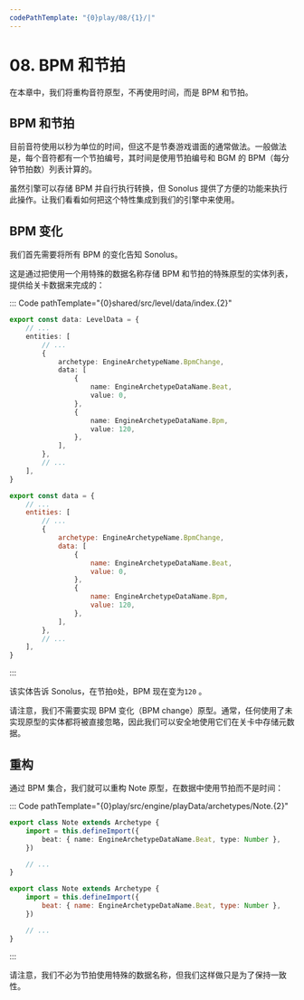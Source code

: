 ```yaml
---
codePathTemplate: "{0}play/08/{1}/|"
---
```


# 08. BPM 和节拍

在本章中，我们将重构音符原型，不再使用时间，而是 BPM 和节拍。

## BPM 和节拍

目前音符使用以秒为单位的时间，但这不是节奏游戏谱面的通常做法。一般做法是，每个音符都有一个节拍编号，其时间是使用节拍编号和 BGM 的 BPM（每分钟节拍数）列表计算的。

虽然引擎可以存储 BPM 并自行执行转换，但 Sonolus 提供了方便的功能来执行此操作。让我们看看如何把这个特性集成到我们的引擎中来使用。

## BPM 变化

我们首先需要将所有 BPM 的变化告知 Sonolus。

这是通过把使用一个用特殊的数据名称存储 BPM 和节拍的特殊原型的实体列表，提供给关卡数据来完成的：

::: Code pathTemplate="{0}shared/src/level/data/index.{2}"

```ts
export const data: LevelData = {
    // ...
    entities: [
        // ...
        {
            archetype: EngineArchetypeName.BpmChange,
            data: [
                {
                    name: EngineArchetypeDataName.Beat,
                    value: 0,
                },
                {
                    name: EngineArchetypeDataName.Bpm,
                    value: 120,
                },
            ],
        },
        // ...
    ],
}
```

```js
export const data = {
    // ...
    entities: [
        // ...
        {
            archetype: EngineArchetypeName.BpmChange,
            data: [
                {
                    name: EngineArchetypeDataName.Beat,
                    value: 0,
                },
                {
                    name: EngineArchetypeDataName.Bpm,
                    value: 120,
                },
            ],
        },
        // ...
    ],
}
```

:::

该实体告诉 Sonolus，在节拍`0`处，BPM 现在变为`120` 。

请注意，我们不需要实现 BPM 变化（BPM change）原型。通常，任何使用了未实现原型的实体都将被直接忽略，因此我们可以安全地使用它们在关卡中存储元数据。

## 重构

通过 BPM 集合，我们就可以重构 Note 原型，在数据中使用节拍而不是时间：

::: Code pathTemplate="{0}play/src/engine/playData/archetypes/Note.{2}"

```ts
export class Note extends Archetype {
    import = this.defineImport({
        beat: { name: EngineArchetypeDataName.Beat, type: Number },
    })

    // ...
}
```

```js
export class Note extends Archetype {
    import = this.defineImport({
        beat: { name: EngineArchetypeDataName.Beat, type: Number },
    })

    // ...
}
```

:::

请注意，我们不必为节拍使用特殊的数据名称，但我们这样做只是为了保持一致性。
